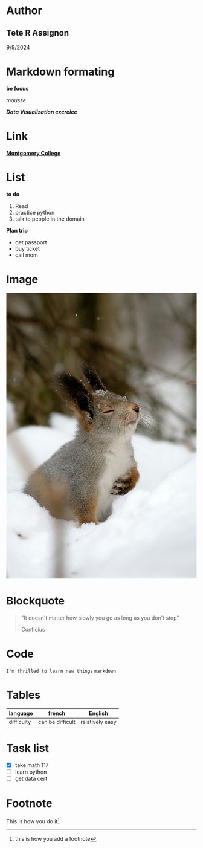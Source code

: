 # Author
## Tete R Assignon
9/9/2024

# Markdown formating
**be focus**

*mousse*

***Data Visualization exercice***

# Link
[**Montgomery College**](https://www.montgomerycollege.edu)

# List
**to do**
1. Read 
2. practice python
3. talk to people in the domain
   
  **Plan trip** 
- get passport
- buy ticket
- call mom
  
# Image
![Bunny](C5xdXZNWQAAH80x.jpg)

# Blockquote
> "It doesn't matter how slowly you go as long as you don't stop"
> 
> Conficius

# Code
```I'm thrilled to learn new things```
`markdown`

# Tables
|language|french|English|
|:-------|------|-------|
|difficulty|can be difficult|relatively easy|

# Task list
- [x] take math 117
- [ ] learn python
- [ ] get data cert

# Footnote
This is how you do it[^1]
[^1]:this is how you add a footnote
